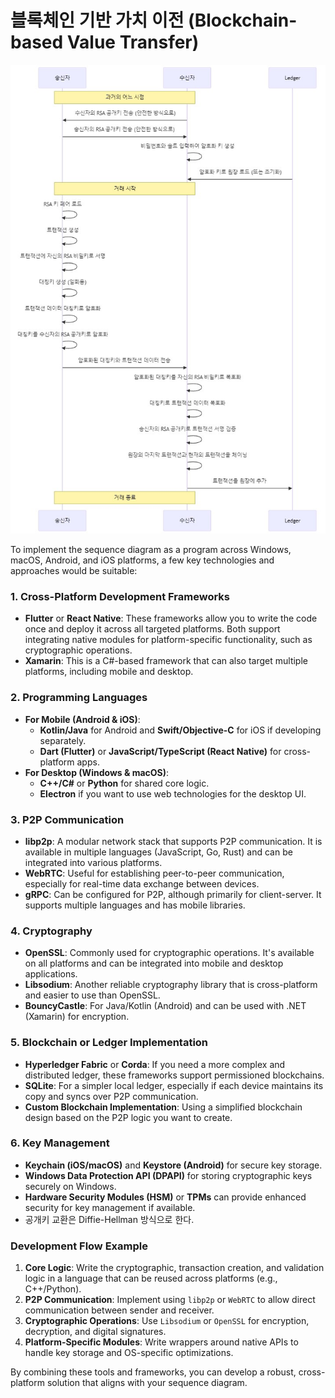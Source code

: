 # 블록체인 기반 가치 이전 (Blockchain-based Value Transfer)
![sequence_diagram](sequence_diagram.jpg)

To implement the sequence diagram as a program across Windows, macOS, Android, and iOS platforms, a few key technologies and approaches would be suitable:

### 1. **Cross-Platform Development Frameworks**
   - **Flutter** or **React Native**: These frameworks allow you to write the code once and deploy it across all targeted platforms. Both support integrating native modules for platform-specific functionality, such as cryptographic operations.
   - **Xamarin**: This is a C#-based framework that can also target multiple platforms, including mobile and desktop.

### 2. **Programming Languages**
   - **For Mobile (Android & iOS)**:
     - **Kotlin/Java** for Android and **Swift/Objective-C** for iOS if developing separately.
     - **Dart (Flutter)** or **JavaScript/TypeScript (React Native)** for cross-platform apps.
   - **For Desktop (Windows & macOS)**:
     - **C++/C#** or **Python** for shared core logic.
     - **Electron** if you want to use web technologies for the desktop UI.

### 3. **P2P Communication**
   - **libp2p**: A modular network stack that supports P2P communication. It is available in multiple languages (JavaScript, Go, Rust) and can be integrated into various platforms.
   - **WebRTC**: Useful for establishing peer-to-peer communication, especially for real-time data exchange between devices.
   - **gRPC**: Can be configured for P2P, although primarily for client-server. It supports multiple languages and has mobile libraries.

### 4. **Cryptography**
   - **OpenSSL**: Commonly used for cryptographic operations. It's available on all platforms and can be integrated into mobile and desktop applications.
   - **Libsodium**: Another reliable cryptography library that is cross-platform and easier to use than OpenSSL.
   - **BouncyCastle**: For Java/Kotlin (Android) and can be used with .NET (Xamarin) for encryption.

### 5. **Blockchain or Ledger Implementation**
   - **Hyperledger Fabric** or **Corda**: If you need a more complex and distributed ledger, these frameworks support permissioned blockchains.
   - **SQLite**: For a simpler local ledger, especially if each device maintains its copy and syncs over P2P communication.
   - **Custom Blockchain Implementation**: Using a simplified blockchain design based on the P2P logic you want to create.

### 6. **Key Management**
   - **Keychain (iOS/macOS)** and **Keystore (Android)** for secure key storage.
   - **Windows Data Protection API (DPAPI)** for storing cryptographic keys securely on Windows.
   - **Hardware Security Modules (HSM)** or **TPMs** can provide enhanced security for key management if available.
   - 공개키 교환은 Diffie-Hellman 방식으로 한다.

### Development Flow Example
1. **Core Logic**: Write the cryptographic, transaction creation, and validation logic in a language that can be reused across platforms (e.g., C++/Python).
2. **P2P Communication**: Implement using `libp2p` or `WebRTC` to allow direct communication between sender and receiver.
3. **Cryptographic Operations**: Use `Libsodium` or `OpenSSL` for encryption, decryption, and digital signatures.
4. **Platform-Specific Modules**: Write wrappers around native APIs to handle key storage and OS-specific optimizations.

By combining these tools and frameworks, you can develop a robust, cross-platform solution that aligns with your sequence diagram.
